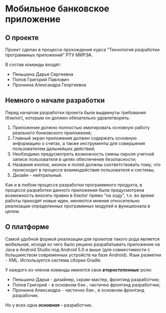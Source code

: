 # Мобильное банковское приложение
<!-- ABOUT THE PROJECT -->
## О проекте
Проект сделан в процессе прохождения курса "Технология разработки программных приложений" РТУ МИРЭА.

В состав команды входят:
* Пеньшина Дарья Сергеевна
* Попов Григорий Павлович
* Пронкина Александра Георгиевна
<!-- GETTING STARTED -->
## Немного о начале разработки
Перед началом разработки проекта были выдвинуты требования (бэклог), которым он должен обязательно удовлетворять:

1. Приложение должно полностью имитировать основную работу реального бонковского приложения;
2. Главный экран приложения должен содержать основную информацию о счетах, а также инструменты для совершения пользователем дальнейших действий;
3. Необходимо предусмотреть возможность смены пароля учетной записи пользователя в целях обеспечения безопасности;
4. Названия кнопок, иконок и полей должны соответствовать тому, что происходит в процессе взаимодействия пользователя и системы;
5. Дизайн - нейтральный.

Как и в любом процессе разработки программного продукта, в процессе разработки данного приложения была предусмотрена возможность вносить правки в бэклог прямо "на ходу", т.к. во время работы приходят новые идеи, меняются мнения относительно реализации определенных программных модулей и функционала в целом.
## О платформе
Самой удобной формой реализации для проектов такого рода является мобильная, исходя из чего было решено разрабатывать приложение на Java в Android Studio под Android 5.0 и выше (для совместимости с большинством современных устройств на базе Android). Язык разметки - XML. Используется система сборки Gradle.

У каждого из членов команды имеются свои ***второстепенные*** роли:
* Пеньшина Дарья - дизайнер, скрам-мастер, фронтэнд разработчик;
* Попов Григорий - в основном бэк-, частично фронтэнд разработчик;
* Пронкина Александра - частично бэк-, в основном фронтэнд разрабочик.

Но у всех одна ***основная*** – разработчик.
